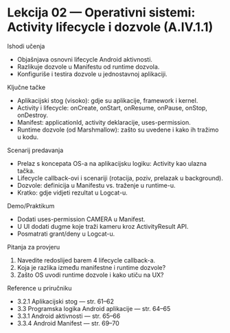 # Lekcija 02 — Operativni sistemi: Activity lifecycle i dozvole (A.IV.1.1)

Ishodi učenja
- Objašnjava osnovni lifecycle Android aktivnosti.
- Razlikuje dozvole u Manifestu od runtime dozvola.
- Konfiguriše i testira dozvole u jednostavnoj aplikaciji.

Ključne tačke
- Aplikacijski stog (visoko): gdje su aplikacije, framework i kernel.
- Activity i lifecycle: onCreate, onStart, onResume, onPause, onStop, onDestroy.
- Manifest: applicationId, activity deklaracije, uses-permission.
- Runtime dozvole (od Marshmallow): zašto su uvedene i kako ih tražimo u kodu.

Scenarij predavanja
- Prelaz s koncepata OS-a na aplikacijsku logiku: Activity kao ulazna tačka.
- Lifecycle callback-ovi i scenariji (rotacija, poziv, prelazak u background).
- Dozvole: definicija u Manifestu vs. traženje u runtime-u.
- Kratko: gdje vidjeti rezultat u Logcat-u.

Demo/Praktikum
- Dodati uses-permission CAMERA u Manifest.
- U UI dodati dugme koje traži kameru kroz ActivityResult API.
- Posmatrati grant/deny u Logcat-u.

Pitanja za provjeru
1) Navedite redoslijed barem 4 lifecycle callback-a.
2) Koja je razlika između manifestne i runtime dozvole?
3) Zašto OS uvodi runtime dozvole i kako utiču na UX?

Reference u priručniku
- 3.2.1 Aplikacijski stog — str. 61–62
- 3.3 Programska logika Android aplikacije — str. 64–65
- 3.3.1 Android aktivnosti — str. 65–66
- 3.3.4 Android Manifest — str. 69–70